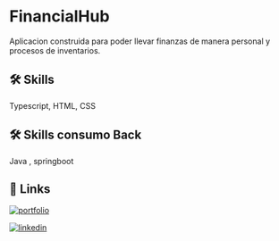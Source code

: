 # FinancialHub

Aplicacion construida para poder llevar finanzas de manera personal y procesos de inventarios.


## 🛠 Skills
Typescript, HTML, CSS

## 🛠 Skills consumo Back
Java , springboot


## 🔗 Links
[![portfolio](https://img.shields.io/badge/my_portfolio-000?style=for-the-badge&logo=ko-fi&logoColor=white)](jctres3.com)

[![linkedin](https://img.shields.io/badge/linkedin-0A66C2?style=for-the-badge&logo=linkedin&logoColor=white)](https://www.linkedin.com/in/julio-cesar-cuevas-cardenas-29566556/)

